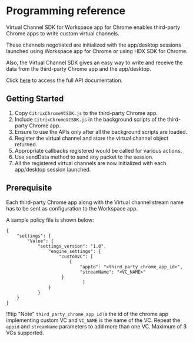 # Programming reference

Virtual Channel SDK for Workspace app for Chrome enables third-party Chrome apps to write custom virtual channels.

These channels negotiated are initialized with the app/desktop sessions launched using Workspace app for Chrome or using HDX SDK for Chrome.

Also, the Virtual Channel SDK gives an easy way to write and receive the data from the third-party Chrome app and the app/desktop.

Click [here](./namespace-receiver.md) to access the full API documentation. 

## Getting Started

1.	Copy `CitrixChromeVCSDK.js` to the third-party Chrome app.
2.	Include `CitrixChromeVCSDK.js` in the background scripts of the third-party Chrome app.
3.	Ensure to use the APIs only after all the background scripts are loaded.
4.	Register the virtual channel and store the virtual channel object returned.
5.	Appropriate callbacks registered would be called for various actions.
6.	Use sendData method to send any packet to the session.
7.	All the registered virtual channels are now initialized with each app/desktop session launched.

## Prerequisite

Each third-party Chrome app along with the Virtual channel stream name has to be sent as configuration to the Workspace app.

A sample policy file is shown below:

```
{
	"settings": {
		"Value": {
			"settings_version": "1.0",
				"engine_settings": {
					"customVC": [
						{
							"appId": "<third_party_chrome_app_id>",
							"streamName": "<VC_NAME>"
                     }
                             ]
                }
			}
	}
}
```

!!!tip "Note"
		`third_party_chrome_app_id` is the id of the chrome app implementing custom VC and `VC_NAME` is the name of the VC. Repeat the `appid` and `streamName` parameters to add more than one VC. Maximum of 3 VCs supported.

